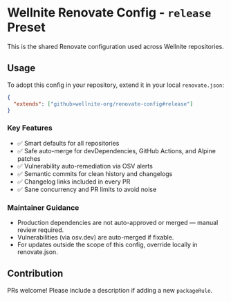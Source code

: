 # Wellnite Renovate Config - `release` Preset

This is the shared Renovate configuration used across Wellnite repositories.

## Usage

To adopt this config in your repository, extend it in your local `renovate.json`:

```json
{
  "extends": ["github>wellnite-org/renovate-config#release"]
}
```

### Key Features

- ✅ Smart defaults for all repositories
- ✅ Safe auto-merge for devDependencies, GitHub Actions, and Alpine patches
- ✅ Vulnerability auto-remediation via OSV alerts
- ✅ Semantic commits for clean history and changelogs
- ✅ Changelog links included in every PR
- ✅ Sane concurrency and PR limits to avoid noise

### Maintainer Guidance

- Production dependencies are not auto-approved or merged — manual review required.
- Vulnerabilities (via osv.dev) are auto-merged if fixable.
- For updates outside the scope of this config, override locally in renovate.json.

## Contribution
PRs welcome! Please include a description if adding a new ```packageRule```.

